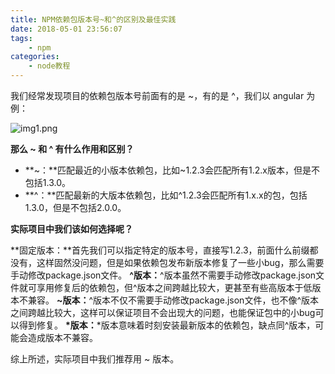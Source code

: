 ```yaml
---
title: NPM依赖包版本号~和^的区别及最佳实践
date: 2018-05-01 23:56:07
tags:
    - npm
categories:
    - node教程
---
```

我们经常发现项目的依赖包版本号前面有的是 ~，有的是 ^，我们以 angular 为例：

![img1.png](/images/npm-package-version/img1.png)

**那么 ~ 和 ^ 有什么作用和区别？**
* **~：**匹配最近的小版本依赖包，比如~1.2.3会匹配所有1.2.x版本，但是不包括1.3.0。
* **^：**匹配最新的大版本依赖包，比如^1.2.3会匹配所有1.x.x的包，包括1.3.0，但是不包括2.0.0。

**实际项目中我们该如何选择呢？**

**固定版本：**首先我们可以指定特定的版本号，直接写1.2.3，前面什么前缀都没有，这样固然没问题，但是如果依赖包发布新版本修复了一些小bug，那么需要手动修改package.json文件。
**^版本：**^版本虽然不需要手动修改package.json文件就可享用修复后的依赖包，但^版本之间跨越比较大，更甚至有些高版本于低版本不兼容。
**~版本：**^版本不仅不需要手动修改package.json文件，也不像^版本之间跨越比较大，这样可以保证项目不会出现大的问题，也能保证包中的小bug可以得到修复。
**\*版本：**\*版本意味着时刻安装最新版本的依赖包，缺点同^版本，可能会造成版本不兼容。

综上所述，实际项目中我们推荐用 ~ 版本。